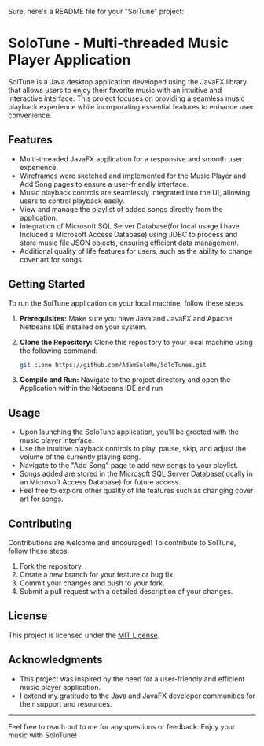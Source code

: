 Sure, here's a README file for your "SolTune" project:

# SoloTune - Multi-threaded Music Player Application

SolTune is a Java desktop application developed using the JavaFX library that allows users to enjoy their favorite music with an intuitive and interactive interface. This project focuses on providing a seamless music playback experience while incorporating essential features to enhance user convenience.

## Features

- Multi-threaded JavaFX application for a responsive and smooth user experience.
- Wireframes were sketched and implemented for the Music Player and Add Song pages to ensure a user-friendly interface.
- Music playback controls are seamlessly integrated into the UI, allowing users to control playback easily.
- View and manage the playlist of added songs directly from the application.
- Integration of Microsoft SQL Server Database(for local usage I have Included a Microsoft Access Database) using JDBC to process and store music file JSON objects, ensuring efficient data management.
- Additional quality of life features for users, such as the ability to change cover art for songs.

## Getting Started

To run the SolTune application on your local machine, follow these steps:

1. **Prerequisites:** Make sure you have Java and JavaFX and Apache Netbeans IDE installed on your system.

2. **Clone the Repository:** Clone this repository to your local machine using the following command:

   ```bash
   git clone https://github.com/AdamSoloMe/SoloTunes.git
   ```

3. **Compile and Run:** Navigate to the project directory and open the Application within the Netbeans IDE and run 

## Usage

- Upon launching the SoloTune application, you'll be greeted with the music player interface.
- Use the intuitive playback controls to play, pause, skip, and adjust the volume of the currently playing song.
- Navigate to the "Add Song" page to add new songs to your playlist.
- Songs added are stored in the Microsoft SQL Server Database(locally in an Microsoft Access Database) for future access.
- Feel free to explore other quality of life features such as changing cover art for songs.

## Contributing

Contributions are welcome and encouraged! To contribute to SolTune, follow these steps:

1. Fork the repository.
2. Create a new branch for your feature or bug fix.
3. Commit your changes and push to your fork.
4. Submit a pull request with a detailed description of your changes.

## License

This project is licensed under the [MIT License](LICENSE).

## Acknowledgments

- This project was inspired by the need for a user-friendly and efficient music player application.
- I extend my gratitude to the Java and JavaFX developer communities for their support and resources.

---

Feel free to reach out to me for any questions or feedback. Enjoy your music with SoloTune!
